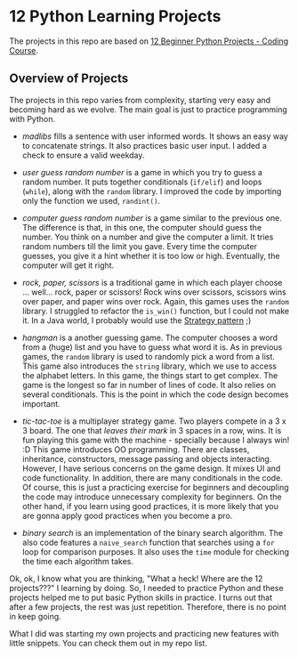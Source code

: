 # 12 Python Learning Projects
The projects in this repo are based on [12 Beginner Python Projects - Coding Course](https://www.youtube.com/watch?v=8ext9G7xspg).

## Overview of Projects

The projects in this repo varies from complexity, starting very easy and becoming hard as we evolve. The main goal is just to practice programming with Python.

- _madlibs_ fills a sentence with user informed words. It shows an easy way to concatenate strings. It also practices basic user input. I added a check to ensure a valid weekday.

- _user guess random number_ is a game in which you try to guess a random number. It puts together conditionals (`if/elif`) and loops (`while`), along with the `random` library. I improved the code by importing only the function we used, `randint()`.

- _computer guess random number_ is a game similar to the previous one. The difference is that, in this one, the computer should guess the number. You think on a number and give the computer a limit. It tries random numbers till the limit you gave. Every time the computer guesses, you give it a hint whether it is too low or high. Eventually, the computer will get it right.

- _rock, paper, scissors_ is a traditional game in which each player choose ... well... rock, paper or scissors! Rock wins over scissors, scissors wins over paper, and paper wins over rock. Again, this games uses the `random` library. I struggled to refactor the `is_win()` function, but I could not make it. In a Java world, I probably would use the [Strategy pattern](https://github.com/gabrielcostasilva/dp-strategy.git) ;)

- _hangman_ is a another guessing game. The computer chooses a word from a (huge) list and you have to guess what word it is. As in previous games, the `random` library is used to randomly pick a word from a list. This game also introduces the `string` library, which we use to access the alphabet letters. In this game, the things start to get complex. The game is the longest so far in number of lines of code. It also relies on several conditionals. This is the point in which the code design becomes important.

- _tic-tac-toe_ is a multiplayer strategy game. Two players compete in a 3 x 3 board. The one that _leaves their mark_ in 3 spaces in a row, wins. It is fun playing this game with the machine - specially because I always win! :D This game introduces OO programming. There are classes, inheritance, constructors, message passing and objects interacting. However, I have serious concerns on the game design. It mixes UI and code functionality. In addition, there are many conditionals in the code. Of course, this is just a practicing exercise for beginners and decoupling the code may introduce unnecessary complexity for beginners. On the other hand, if you learn using good practices, it is more likely that you are gonna apply good practices when you become a pro.

- _binary search_ is an implementation of the binary search algorithm. The also code features a `naive_search` function that searches using a `for` loop for comparison purposes. It also uses the `time` module for checking the time each algorithm takes. 

Ok, ok, I know what you are thinking, "What a heck! Where are the 12 projects???" I learning by doing. So, I needed to practice Python and these projects helped me to put basic Python skills in practice. I turns out that after a few projects, the rest was just repetition. Therefore, there is no point in keep going.

What I did was starting my own projects and practicing new features with little snippets. You can check them out in my repo list.
